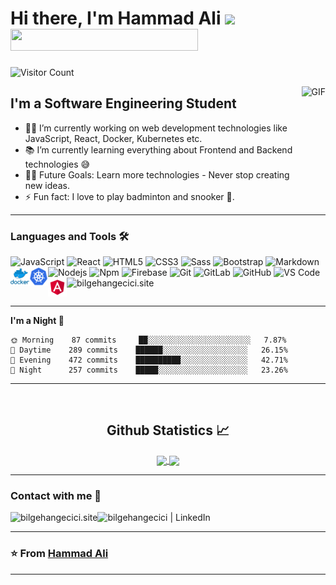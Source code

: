 # Hi there, I'm Hammad Ali <img width="30px" src="https://media.tenor.com/images/3b388fe03da271d2674faf85eb7c3fcd/tenor.gif" /> <img width="300px" height="35" style="margin-right:0px" src="https://profile-counter.glitch.me/M-Hammad-Ali/count.svg" /> 
![Visitor Count](https://profile-counter.glitch.me/M-Hammad-Ali/count.svg)

<img align="right" alt="GIF" height="160px" src="https://media.giphy.com/media/du3J3cXyzhj75IOgvA/giphy.gif" />

## I'm a Software Engineering Student  

- 👨‍💻 I’m currently working on web development technologies like JavaScript, React, Docker, Kubernetes etc.
- 📚 I’m currently learning everything about Frontend and Backend technologies 😅
- 💪🏼 Future Goals: Learn more technologies - Never stop creating new ideas.
- ⚡ Fun fact: I love to play badminton and snooker 🎱.
  

---

### Languages and Tools 🛠 

![JavaScript](https://img.shields.io/badge/-JavaScript-%23F7DF1C?style=flat-square&logo=javascript&logoColor=000000&labelColor=%23F7DF1C&color=%23FFCE5A)
![React](https://img.shields.io/badge/-React-61DAFB?style=flat-square&logo=react&logoColor=ffffff)
![HTML5](https://img.shields.io/badge/-HTML5-%23E44D27?style=flat-square&logo=html5&logoColor=ffffff)
![CSS3](https://img.shields.io/badge/-CSS3-%231572B6?style=flat-square&logo=css3)
![Sass](https://img.shields.io/badge/-Sass-%23CC6699?style=flat-square&logo=sass&logoColor=ffffff)
![Bootstrap](https://img.shields.io/badge/-Bootstrap-563D7C?style=flat-square&logo=Bootstrap)
![Markdown](https://img.shields.io/badge/-Markdown-000000?style=flat-square&logo=markdown)
![Nodejs](https://img.shields.io/badge/-Nodejs-339933?style=flat-square&logo=Node.js&logoColor=ffffff)
![Npm](https://img.shields.io/badge/-npm-CB3837?style=flat-square&logo=npm)
![Firebase](https://img.shields.io/badge/-Firebase-FFCA28?style=flat-square&logo=firebase&logoColor=ffffff)
![Git](https://img.shields.io/badge/-Git-%23F05032?style=flat-square&logo=git&logoColor=%23ffffff)
![GitLab](https://img.shields.io/badge/-GitLab-FCA121?style=flat-square&logo=gitlab)
![GitHub](https://img.shields.io/badge/-GitHub-181717?style=flat-square&logo=github)
![VS Code](http://img.shields.io/badge/-VS%20Code-007ACC?style=flat-square&logo=visual-studio-code&logoColor=ffffff)
[<img align="left" alt="bilgehangecici.site" height="30px" src="https://raw.githubusercontent.com/github/explore/80688e429a7d4ef2fca1e82350fe8e3517d3494d/topics/docker/docker.png" />][docker]
[<img align="left" alt="bilgehangecici.site" height="30px" src="https://raw.githubusercontent.com/github/explore/80688e429a7d4ef2fca1e82350fe8e3517d3494d/topics/kubernetes/kubernetes.png" />][docker]
[<img align="left" alt="bilgehangecici.site" height="30px" src="https://raw.githubusercontent.com/github/explore/80688e429a7d4ef2fca1e82350fe8e3517d3494d/topics/angular/angular.png" />][docker]
[<img align="left" alt="bilgehangecici.site" height="30px" src="https://camo.githubusercontent.com/d668980b08638fab316ddbf2b04776612093603fa2eac870f439818dad8c097e/68747470733a2f2f63646e2e69636f6e73636f75742e636f6d2f69636f6e2f667265652f706e672d3531322f6d6f6e676f64622d332d313137353133382e706e67" />][docker]

<br/>

---

**I'm a Night 🦉** 

```text
🌞 Morning    87 commits     ██░░░░░░░░░░░░░░░░░░░░░░░   7.87% 
🌆 Daytime    289 commits    ██████░░░░░░░░░░░░░░░░░░░   26.15% 
🌃 Evening    472 commits    ██████████░░░░░░░░░░░░░░░   42.71% 
🌙 Night      257 commits    █████░░░░░░░░░░░░░░░░░░░░   23.26%

```
---

<br/>

  <h2 align="center"> Github Statistics 📈 </h2>
  
  <div align="center"> 
     <a href="https://github.com/M-Hammad-Ali">
      <img align="center" src="https://github-readme-stats-sigma-five.vercel.app/api?username=M-Hammad-Ali&show_icons=true&include_all_commits=true&count_private=true&theme=react&line_height=40" />
    </a>
    <a href="https://github.com/M-Hammad-Ali">
      <img align="center" src="https://github-readme-stats.vercel.app/api/top-langs/?username=M-Hammad-Ali&theme=react&line_height=40&hide=css"/>
    </a>
</div

<br/>

---
### Contact with me 📝

[<img align="left" alt="bilgehangecici.site" height="30px" src="https://www.flaticon.com/svg/static/icons/svg/2996/2996826.svg" />][website]
[<img align="left" alt="bilgehangecici | LinkedIn" height="30px" src="https://www.flaticon.com/svg/static/icons/svg/725/725337.svg"/>][linkedin]

<br />

---

### ⭐️ From [Hammad Ali](https://github.com/M-Hammad-Ali) ### 

---

[website]: https://github.com/M-Hammad-Ali/
[linkedin]: https://www.linkedin.com/in/hammadali018/
[docker]: https://github.com/M-Hammad-Ali



